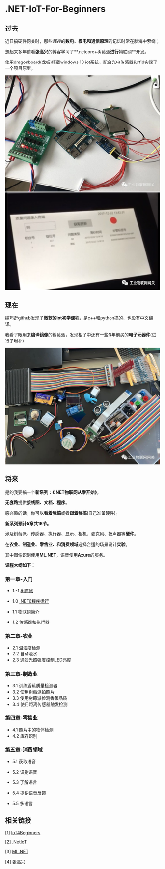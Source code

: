 # .NET-IoT-For-Beginners
## 过去

近日搞硬件网关时，那些*残存*的**数电、模电和通信原理**的记忆时常在脑海中萦绕；

想起来多年前看**张高兴**的博客学习了**.netcore+树莓派**进行**物联网**开发。

使用dragonboard(龙板)搭载windows 10 iot系统，配合光电传感器和rfid实现了一个项目原型。

<img src="./images/demo.png" alt="demo" style="zoom:53%;" />

<img src="./images/demo1.png" alt="demo1" style="zoom:100%;" />

## 现在


碰巧逛github发现了**微软的iot初学课程**，是c++和python搞的，也没有中文翻译。

我看了眼用来**编译镜像**的树莓派，发现柜子中还有一些N年前买的**电子元器件**(进行了增补)

<img src="./images/component.png" alt="图片" style="zoom:60%;" />

## 将来
是的我要搞一个**新系列**：**《.NET物联网从零开始》**。

**无套路**提供**接线图、文档、程序**。

感兴趣的话，你可以**看着我搞**或者**跟着我搞**(自己准备硬件)。



**新系列预计5章共16节。**

涉及树莓派、传感器、执行器、显示、相机、麦克风、扬声器等**硬件**。

在**农业、制造业、零售业、和消费领域**选择合适的场景设计**实验**。

其中图像识别使用**ML.NET**，语音使用**Azure**的服务。



**课程大纲如下：**

### **第一章-入门**

- 1.-1 [树莓派](./1-getting-started/1-raspberry-pi/README.md)
- 1.0 [.NET6程序运行](./1-getting-started/2-run-.net6-on-pi/README.md)

- 1.1 物联网简介
- 1.2 传感器和执行器

### **第二章-农业**

- 2.1 温湿度检测
- 2.2 自动浇水
- 2.3 通过光照强度控制LED亮度

### **第三章-制造业**

- 3.1 训练香蕉质量检测器
- 3.2 使用树莓派拍照片
- 3.3 使用树莓派检测香蕉品质
- 3.4 使用距离传感器触发检测

### **第四章-零售业**

- 4.1 照片中的物体检测
- 4.2 库存识别

### **第五章-消费领域**

- 5.1 获取语音

- 5.2 识别语音

- 5.3 了解语言

- 5.4 提供语音反馈

- 5.5 多语言

## **相关链接**

[1] [IoT4Beginners](https://github.com/microsoft/IoT-For-Beginners)

[2] [.NetIoT](https://github.com/dotnet/iot)

[3] [ML.NET](https://dotnet.microsoft.com/zh-cn/apps/machinelearning-ai/ml-dotnet)

[4] [张高兴](https://blog.csdn.net/z5859095?type=blog)
